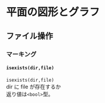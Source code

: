 # 平面の図形とグラフ  
## ファイル操作  
### マーキング  
#### `isexists(dir,file)`  
`isexists(dir,file)`  
dir に file が存在するか  
返り値は`<bool>`型。
